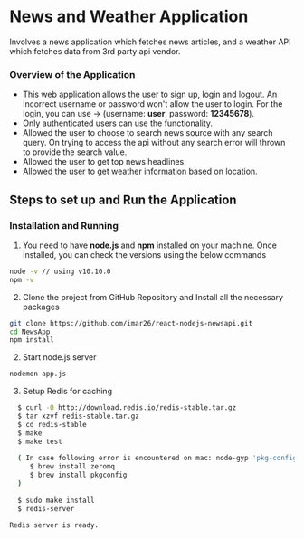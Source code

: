 # News and Weather Application

Involves a news application which fetches news articles, and a weather API which fetches data from 3rd party api vendor.

### Overview of the Application
* This web application allows the user to sign up, login and logout. An incorrect username or password won't allow the user to login. For the login, you can use -> (username: **user**, password: **12345678**).
* Only authenticated users can use the functionality.
* Allowed the user to choose to search news source with any search query. On trying to access the api without any search error will thrown to provide the search value.
* Allowed the user to get top news headlines.
* Allowed the user to get weather information based on location. 


## Steps to set up and Run the Application

### Installation and Running
1. You need to have **node.js** and **npm** installed on your machine. Once installed, you can check the versions using the below commands

```sh
node -v // using v10.10.0
npm -v
```


2. Clone the project from GitHub Repository and Install all the necessary packages

```sh
git clone https://github.com/imar26/react-nodejs-newsapi.git
cd NewsApp
npm install
```

2. Start node.js server

```sh
nodemon app.js
```
3. Setup Redis for caching

```sh
  $ curl -O http://download.redis.io/redis-stable.tar.gz
  $ tar xzvf redis-stable.tar.gz
  $ cd redis-stable
  $ make
  $ make test
  
  ( In case following error is encountered on mac: node-gyp 'pkg-config: command not found', run following command:
     $ brew install zeromq
     $ brew install pkgconfig
  )
  
  $ sudo make install
  $ redis-server

Redis server is ready.

```

